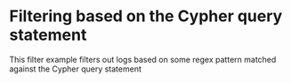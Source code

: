 # Filtering based on the Cypher query statement

This filter example filters out logs based on some regex pattern matched against the Cypher query statement